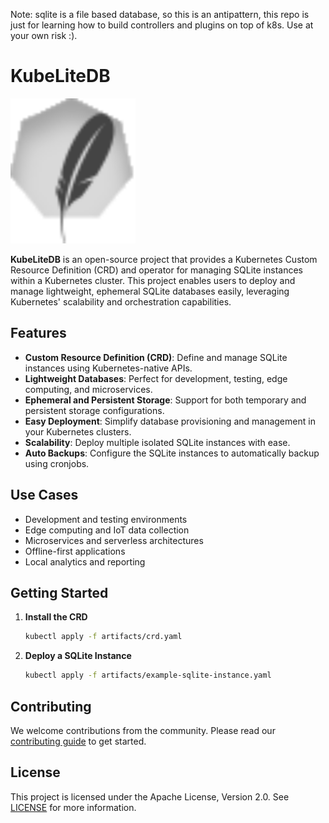 Note: sqlite is a file based database, so this is an antipattern, this repo is just for learning how to build controllers and plugins on top of k8s. Use at your own risk :).

# KubeLiteDB

<a href="https://github.com/fortytwoapps/kubelitedb"><img src="./static/logo.svg" height="auto" width="200"></a>

**KubeLiteDB** is an open-source project that provides a Kubernetes Custom Resource Definition (CRD) and operator for managing SQLite instances within a Kubernetes cluster. This project enables users to deploy and manage lightweight, ephemeral SQLite databases easily, leveraging Kubernetes' scalability and orchestration capabilities.

## Features

- **Custom Resource Definition (CRD)**: Define and manage SQLite instances using Kubernetes-native APIs.
- **Lightweight Databases**: Perfect for development, testing, edge computing, and microservices.
- **Ephemeral and Persistent Storage**: Support for both temporary and persistent storage configurations.
- **Easy Deployment**: Simplify database provisioning and management in your Kubernetes clusters.
- **Scalability**: Deploy multiple isolated SQLite instances with ease.
- **Auto Backups**: Configure the SQLite instances to automatically backup using cronjobs.

## Use Cases

- Development and testing environments
- Edge computing and IoT data collection
- Microservices and serverless architectures
- Offline-first applications
- Local analytics and reporting

## Getting Started

1. **Install the CRD**

   ```sh
   kubectl apply -f artifacts/crd.yaml
   ```

2. **Deploy a SQLite Instance**

   ```sh
   kubectl apply -f artifacts/example-sqlite-instance.yaml
   ```

## Contributing

We welcome contributions from the community. Please read our [contributing guide](CONTRIBUTING.md) to get started.

## License

This project is licensed under the Apache License, Version 2.0. See [LICENSE](LICENSE) for more information.
